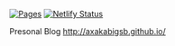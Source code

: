 [![Pages](https://github.com/axAKAbigSB/axakabigsb.github.io/actions/workflows/pages.yml/badge.svg)](https://github.com/axAKAbigSB/axakabigsb.github.io/actions/workflows/pages.yml)
[![Netlify Status](https://api.netlify.com/api/v1/badges/569542ae-d6f1-4e91-8f5a-77be5dd2ba44/deploy-status)](https://app.netlify.com/sites/t0rnado/deploys)


Presonal Blog
http://axakabigsb.github.io/
